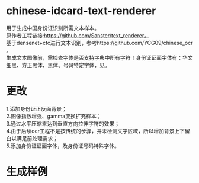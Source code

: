 # chinese-idcard-text-renderer
用于生成中国身份证识别所需文本样本。  
原作者工程链接:https://github.com/Sanster/text_renderer。  
基于densenet+ctc进行文本识别，参考https://github.com/YCG09/chinese_ocr  。  
生成文本图像前，需检查字体是否支持字典中所有字符！身份证证面字体有：华文细黑、方正黑体、黑体、号码特定字体，见。
# 更改
1.添加身份证正反面背景；  
2.图像指数增强、gamma变换扩充样本；  
3.通过水平压缩来达到垂直方向拉伸字符的效果；  
4.由于后续ocr工程不是按传统的步骤，并未检测文字区域，所以增加背景上下留白以满足前处理需求；  
5.添加身份证证面字体，及身份证号码特殊字体。  
# 生成样例



